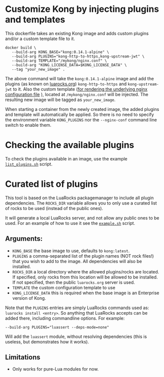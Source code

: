 # Customize Kong by injecting plugins and templates

This dockerfile takes an existing Kong image and adds custom plugins
and/or a custom template file to it.

```
docker build \
   --build-arg KONG_BASE="kong:0.14.1-alpine" \
   --build-arg PLUGINS="kong-http-to-https,kong-upstream-jwt" \
   --build-arg TEMPLATE="/mykong/nginx.conf" \
   --build-arg "KONG_LICENSE_DATA=$KONG_LICENSE_DATA" \
   --tag "your_new_image" .
```

The above command will take the `kong:0.14.1-alpine` image and add the plugins
(as known on [luarocks.org](https://luarocks.org)) `kong-http-to-https` and
`kong-upstream-jwt` to it. Also the custom template ([for rendering the
underlying nginx configuration file](https://docs.konghq.com/latest/configuration/#custom-nginx-templates--embedding-kong)
), located at `/mykong/nginx.conf` will be injected.
The resulting new image will be tagged as `your_new_image`.

When starting a container from the newly created image, the added plugins and
template will automatically be applied. So there is no need to specify the
environment variable `KONG_PLUGINS` nor the `--nginx-conf` command line
switch to enable them.

# Checking the available plugins

To check the plugins available in an image, use the example
[`list_plugins.sh`](list_plugins.sh) script.

# Curated list of plugins

This tool is based on the LuaRocks packagemanager to include all plugin
dependencies. The `ROCKS_DIR` variable allows you to only use a curated list of
rocks to be used (instead of the public ones).

It will generate a local LuaRocks server, and not allow any public ones to be
used. For an example of how to use it see the [`example.sh`](example.sh) script.

## Arguments:

 - `KONG_BASE` the base image to use, defaults to `kong:latest`.
 - `PLUGINS` a comma-separated list of the plugin names (NOT rock files!) that you wish to add to the image. All
   dependencies will also be installed.
 - `ROCKS_DIR` a local directory where the allowed plugins/rocks are located. If
   specified, only rocks from this location will be allowed to be installed. If
   not specified, then the public `luarocks.org` server is used.
 - `TEMPLATE` the custom configuration template to use
 - `KONG_LICENSE_DATA` this is required when the base image is an Enterprise
   version of Kong.

Note that the `PLUGINS` entries are simply LuaRocks commands used as:
`luarocks install <entry>`. So anything that LuaRocks accepts can be added
there, including commandline options. For example:

```
--build-arg PLUGINS="luassert --deps-mode=none"
```

Will add the `luassert` module, without resolving dependencies (this is useless,
but demonstrates how it works).


## Limitations

- Only works for pure-Lua modules for now.

